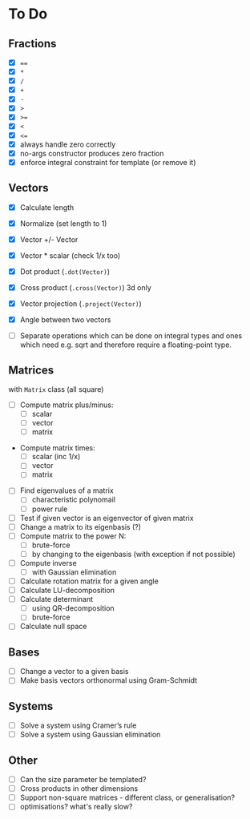 # To Do

## Fractions
- [x] `==`
- [x] `*`
- [x] `/`
- [x] `+`
- [x] `-`
- [x] `>`
- [x] `>=`
- [x] `<`
- [x] `<=`
- [x] always handle zero correctly
- [x] no-args constructor produces zero fraction
- [x] enforce integral constraint for template (or remove it)

## Vectors
- [x] Calculate length 
- [x] Normalize (set length to 1)
- [x] Vector +/- Vector
- [x] Vector * scalar (check 1/x too)
- [x] Dot product (`.dot(Vector)`)
- [x] Cross product (`.cross(Vector)`) 3d only
- [x] Vector projection (`.project(Vector)`)
- [x] Angle between two vectors

- [ ] Separate operations which can be done on integral types and ones which need e.g. sqrt and therefore require a floating-point type.

## Matrices
with `Matrix` class (all square)
- [ ] Compute matrix plus/minus:
  - [ ] scalar
  - [ ] vector
  - [ ] matrix
- Compute matrix times:
  - [ ] scalar (inc 1/x)
  - [ ] vector
  - [ ] matrix
- [ ] Find eigenvalues of a matrix
  - [ ] characteristic polynomail
  - [ ] power rule
- [ ] Test if given vector is an eigenvector of given matrix
- [ ] Change a matrix to its eigenbasis (?)
- [ ] Compute matrix to the power N:
  - [ ] brute-force
  - [ ] by changing to the eigenbasis (with exception if not possible)
- [ ] Compute inverse
  - [ ] with Gaussian elimination
- [ ] Calculate rotation matrix for a given angle
- [ ] Calculate LU-decomposition
- [ ] Calculate determinant
  - [ ] using QR-decomposition
  - [ ] brute-force
- [ ] Calculate null space

## Bases
- [ ] Change a vector to a given basis
- [ ] Make basis vectors orthonormal using Gram-Schmidt
  
## Systems
- [ ] Solve a system using Cramer’s rule
- [ ] Solve a system using Gaussian elimination

## Other
- [ ] Can the size parameter be templated?
- [ ] Cross products in other dimensions
- [ ] Support non-square matrices - different class, or generalisation?
- [ ] optimisations? what's really slow? 